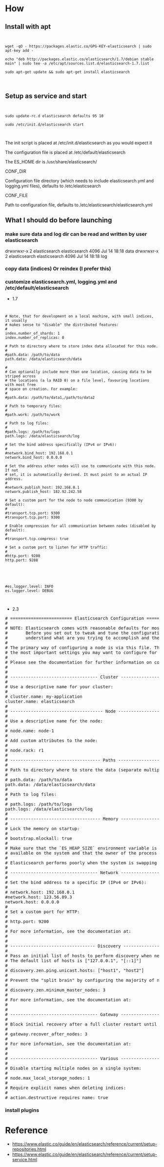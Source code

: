 # How

## Install with apt

<pre>
<code>

wget -qO - https://packages.elastic.co/GPG-KEY-elasticsearch | sudo apt-key add -

echo "deb http://packages.elastic.co/elasticsearch/1.7/debian stable main" | sudo tee -a /etc/apt/sources.list.d/elasticsearch-1.7.list

sudo apt-get update && sudo apt-get install elasticsearch

</code>
</pre>

## Setup as service and start 

<pre>
<code>

sudo update-rc.d elasticsearch defaults 95 10

sudo /etc/init.d/elasticsearch start

</code>
</pre>

The init script is placed at /etc/init.d/elasticsearch as you would expect it

The configuration file is placed at /etc/default/elasticsearch

The ES_HOME dir is /usr/share/elasticsearch/

CONF_DIR

Configuration file directory (which needs to include elasticsearch.yml and logging.yml files), defaults to /etc/elasticsearch

CONF_FILE

Path to configuration file, defaults to /etc/elasticsearch/elasticsearch.yml

## What I should do before launching

### make sure data and log dir can be read and written by user elasticsearch

drwxrwxr-x 2 elasticsearch elasticsearch 4096 Jul 14 18:18 data
drwxrwxr-x 2 elasticsearch elasticsearch 4096 Jul 14 18:18 log

### copy data (indices) Or reindex (I prefer this)

### customize elasticsearch.yml, logging.yml and /etc/default/elasticsearch

 - 1.7

<pre>
<code>

# Note, that for development on a local machine, with small indices, it usually
# makes sense to "disable" the distributed features:
#
index.number_of_shards: 1
index.number_of_replicas: 0

# Path to directory where to store index data allocated for this node.
#
#path.data: /path/to/data
path.data: /data/elasticsearch/data

# 
# Can optionally include more than one location, causing data to be striped across
# the locations (a la RAID 0) on a file level, favouring locations with most free
# space on creation. For example:
#
#path.data: /path/to/data1,/path/to/data2

# Path to temporary files:
#
#path.work: /path/to/work

# Path to log files:
#
#path.logs: /path/to/logs
path.logs: /data/elasticsearch/log 

# Set the bind address specifically (IPv4 or IPv6):
#
#network.bind_host: 192.168.0.1
network.bind_host: 0.0.0.0

# Set the address other nodes will use to communicate with this node. If not
# set, it is automatically derived. It must point to an actual IP address.
#
#network.publish_host: 192.168.0.1
network.publish_host: 182.92.242.58

# Set a custom port for the node to node communication (9300 by default):
#
#transport.tcp.port: 9300
#transport.tcp.port: 9300

# Enable compression for all communication between nodes (disabled by default):
#
#transport.tcp.compress: true

# Set a custom port to listen for HTTP traffic:
#
#http.port: 9200
http.port: 9288

</code>
</pre>

<pre>
<code>

#es.logger.level: INFO 
es.logger.level: DEBUG

</code>
</pre>

 - 2.3
 
<pre>
# ======================== Elasticsearch Configuration =========================
#
# NOTE: Elasticsearch comes with reasonable defaults for most settings.
#       Before you set out to tweak and tune the configuration, make sure you
#       understand what are you trying to accomplish and the consequences.
#
# The primary way of configuring a node is via this file. This template lists
# the most important settings you may want to configure for a production cluster.
#
# Please see the documentation for further information on configuration options:
# <http://www.elastic.co/guide/en/elasticsearch/reference/current/setup-configuration.html>
#
# ---------------------------------- Cluster -----------------------------------
#
# Use a descriptive name for your cluster:
#
# cluster.name: my-application
cluster.name: elasticsearch
#
# ------------------------------------ Node ------------------------------------
#
# Use a descriptive name for the node:
#
# node.name: node-1
#
# Add custom attributes to the node:
#
# node.rack: r1
#
# ----------------------------------- Paths ------------------------------------
#
# Path to directory where to store the data (separate multiple locations by comma):
#
# path.data: /path/to/data
path.data: /data/elasticsearch/data
#
# Path to log files:
#
# path.logs: /path/to/logs
path.logs: /data/elasticsearch/log 
#
# ----------------------------------- Memory -----------------------------------
#
# Lock the memory on startup:
#
# bootstrap.mlockall: true
#
# Make sure that the `ES_HEAP_SIZE` environment variable is set to about half the memory
# available on the system and that the owner of the process is allowed to use this limit.
#
# Elasticsearch performs poorly when the system is swapping the memory.
#
# ---------------------------------- Network -----------------------------------
#
# Set the bind address to a specific IP (IPv4 or IPv6):
#
# network.host: 192.168.0.1
#network.host: 123.56.89.3
network.host: 0.0.0.0
#
# Set a custom port for HTTP:
#
# http.port: 9200
#
# For more information, see the documentation at:
# <http://www.elastic.co/guide/en/elasticsearch/reference/current/modules-network.html>
#
# --------------------------------- Discovery ----------------------------------
#
# Pass an initial list of hosts to perform discovery when new node is started:
# The default list of hosts is ["127.0.0.1", "[::1]"]
#
# discovery.zen.ping.unicast.hosts: ["host1", "host2"]
#
# Prevent the "split brain" by configuring the majority of nodes (total number of nodes / 2 + 1):
#
# discovery.zen.minimum_master_nodes: 3
#
# For more information, see the documentation at:
# <http://www.elastic.co/guide/en/elasticsearch/reference/current/modules-discovery.html>
#
# ---------------------------------- Gateway -----------------------------------
#
# Block initial recovery after a full cluster restart until N nodes are started:
#
# gateway.recover_after_nodes: 3
#
# For more information, see the documentation at:
# <http://www.elastic.co/guide/en/elasticsearch/reference/current/modules-gateway.html>
#
# ---------------------------------- Various -----------------------------------
#
# Disable starting multiple nodes on a single system:
#
# node.max_local_storage_nodes: 1
#
# Require explicit names when deleting indices:
#
# action.destructive_requires_name: true
</pre>

### install plugins

# Reference

 - https://www.elastic.co/guide/en/elasticsearch/reference/current/setup-repositories.html
 - https://www.elastic.co/guide/en/elasticsearch/reference/current/setup-service.html
